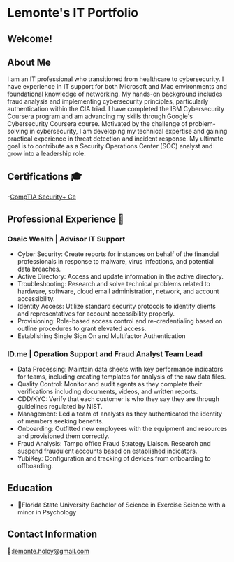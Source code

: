 
<h1> Lemonte's IT Portfolio<a></a> </h1>

## Welcome! 


## About Me 
<p>I am an IT professional who transitioned from healthcare to cybersecurity. I have experience in IT support for both Microsoft and Mac environments and foundational knowledge of networking. My hands-on background includes fraud analysis and implementing cybersecurity principles, particularly authentication within the CIA triad. I have completed the IBM Cybersecurity Coursera program and am advancing my skills through Google's Cybersecurity Coursera course.
Motivated by the challenge of problem-solving in cybersecurity, I am developing my technical expertise and gaining practical experience in threat detection and incident response. My ultimate goal is to contribute as a Security Operations Center (SOC) analyst and grow into a leadership role.</p>


## Certifications 🎓
-[CompTIA Security+ Ce](https://www.credly.com/badges/ccedf930-0be8-4f33-8a70-c42cf7db75cb)


## Professional Experience 💼

### Osaic Wealth | Advisor IT Support
- Cyber Security: Create reports for instances on behalf of the financial professionals in response to malware, virus infections, and potential data breaches.
- Active Directory: Access and update information in the active directory.
- Troubleshooting: Research and solve technical problems related to hardware, software, cloud email administration, network, and account accessibility.
- Identity Access: Utilize standard security protocols to identify clients and representatives for account accessibility properly.
- Provisioning: Role-based access control and re-credentialing based on outline procedures to grant elevated access.
- Establishing Single Sign On and Multifactor Authentication



### ID.me | Operation Support and Fraud Analyst Team Lead
-	Data Processing: Maintain data sheets with key performance indicators for teams, including creating templates for analysis of the raw data files. 
-	Quality Control: Monitor and audit agents as they complete their verifications including documents, videos, and written reports. 
-	CDD/KYC: Verify that each customer is who they say they are through guidelines regulated by NIST. 
-	Management: Led a team of analysts as they authenticated the identity of members seeking benefits. 
-	Onboarding: Outfitted new employees with the equipment and resources and provisioned them correctly. 
-	Fraud Analysis: Tampa office Fraud Strategy Liaison. Research and suspend fraudulent accounts based on established indicators. 
-	YubiKey: Configuration and tracking of devices from onboarding to offboarding.



## Education 

- 🍢Florida State University Bachelor of Science in Exercise Science with a minor in Psychology


## Contact Information
📧:lemonte.holcy@gmail.com

